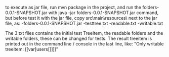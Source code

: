 to execute as jar file, run 
mvn package
in the project, and run the folders-0.0.1-SNAPSHOT.jar with 
java -jar folders-0.0.1-SNAPSHOT.jar
command, but before test it with the jar file, copy src\main\resources\ next to the jar file, as:
-folders-0.0.1-SNAPSHOT.jar
-testtree.txt
-readable.txt
-writable.txt

The 3 txt files contains the initial test TreeItem, the readable folders  and the writable folders, these can be changed for tests.
The result treeitem is printed out in the command line / console in the last line, like:
"Only writable treeitem: [[var[users[]]]]"
